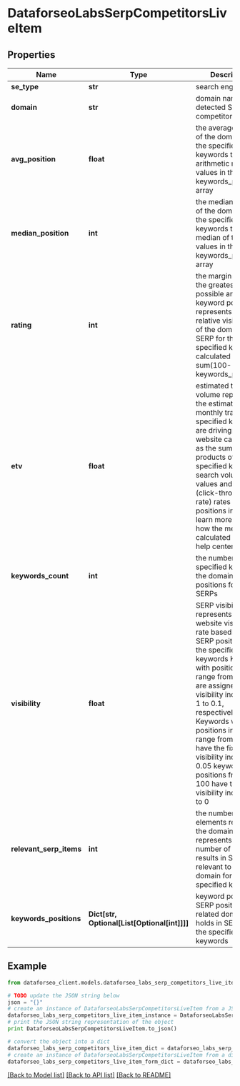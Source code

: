 # DataforseoLabsSerpCompetitorsLiveItem


## Properties

Name | Type | Description | Notes
------------ | ------------- | ------------- | -------------
**se_type** | **str** | search engine type | [optional] 
**domain** | **str** | domain name of the detected SERP competitor | [optional] 
**avg_position** | **float** | the average position of the domain for the specified keywords the arithmetic mean of values in the keywords_positions array | [optional] 
**median_position** | **int** | the median position of the domain for the specified keywords the median of the values in the keywords_positions array | [optional] 
**rating** | **int** | the margin between the greatest possible and actual keyword positions represents the relative visibility rate of the domain in SERP for the specified keywords calculated as sum(100-keywords_positions) | [optional] 
**etv** | **float** | estimated traffic volume represents the estimated monthly traffic that specified keywords are driving to the website calculated as the sum of the products of the specified keywords’ search volume values and CTR (click-through-rate) rates at certain positions in SERP learn more about how the metric is calculated in this help center article | [optional] 
**keywords_count** | **int** | the number of specified keywords the domain has positions for in SERPs | [optional] 
**visibility** | **float** | SERP visibility rate represents the website visibility rate based on the SERP positions of the specified keywords Keywords with positions in the range from 1 to 10 are assigned the visibility index from 1 to 0.1, respectively Keywords with positions in the range from 11 to 20 have the fixed visibility index of 0.05 keywords with positions from 20 to 100 have the visibility index equal to 0 | [optional] 
**relevant_serp_items** | **int** | the number of SERP elements relevant to the domain represents the number of search results in SERP relevant to the domain for the specified keywords | [optional] 
**keywords_positions** | **Dict[str, Optional[List[Optional[int]]]]** | keyword positions SERP positions the related domain holds in SERP for the specified keywords | [optional] 

## Example

```python
from dataforseo_client.models.dataforseo_labs_serp_competitors_live_item import DataforseoLabsSerpCompetitorsLiveItem

# TODO update the JSON string below
json = "{}"
# create an instance of DataforseoLabsSerpCompetitorsLiveItem from a JSON string
dataforseo_labs_serp_competitors_live_item_instance = DataforseoLabsSerpCompetitorsLiveItem.from_json(json)
# print the JSON string representation of the object
print DataforseoLabsSerpCompetitorsLiveItem.to_json()

# convert the object into a dict
dataforseo_labs_serp_competitors_live_item_dict = dataforseo_labs_serp_competitors_live_item_instance.to_dict()
# create an instance of DataforseoLabsSerpCompetitorsLiveItem from a dict
dataforseo_labs_serp_competitors_live_item_form_dict = dataforseo_labs_serp_competitors_live_item.from_dict(dataforseo_labs_serp_competitors_live_item_dict)
```
[[Back to Model list]](../README.md#documentation-for-models) [[Back to API list]](../README.md#documentation-for-api-endpoints) [[Back to README]](../README.md)


